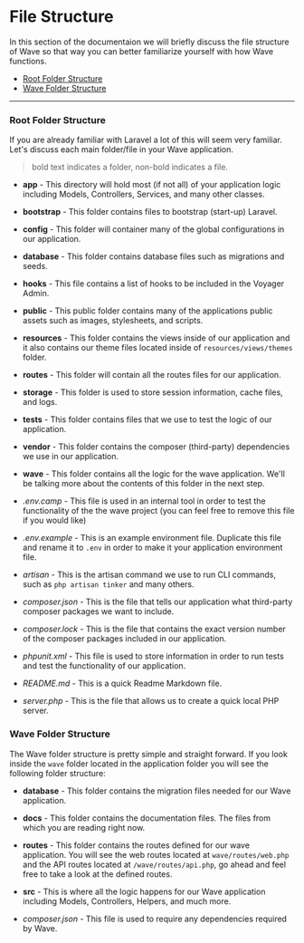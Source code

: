 # File Structure

In this section of the documentaion we will briefly discuss the file structure of Wave so that way you can better familiarize yourself with how Wave functions.

- [Root Folder Structure](#root-structure)
- [Wave Folder Structure](#wave-structure)

---

<a name="root-structure"></a>
### Root Folder Structure

If you are already familiar with Laravel a lot of this will seem very familiar. Let's discuss each main folder/file in your Wave application.

> bold text indicates a folder, non-bold indicates a file.

- **app** -
This directory will hold most (if not all) of your application logic including Models, Controllers, Services, and many other classes.

- **bootstrap** -
This folder contains files to bootstrap (start-up) Laravel.

- **config** -
This folder will container many of the global configurations in our application.

- **database** -
This folder contains database files such as migrations and seeds.

- **hooks** -
This file contains a list of hooks to be included in the Voyager Admin.

- **public** -
This public folder contains many of the applications public assets such as images, stylesheets, and scripts.

- **resources** -
This folder contains the views inside of our application and it also contains our theme files located inside of `resources/views/themes` folder.

- **routes** -
This folder will contain all the routes files for our application.

- **storage** -
This folder is used to store session information, cache files, and logs.

- **tests** -
This folder contains files that we use to test the logic of our application.

- **vendor** -
This folder contains the composer (third-party) dependencies we use in our application.

- **wave** -
This folder contains all the logic for the wave application. We'll be talking more about the contents of this folder in the next step.

- *.env.camp* -
This file is used in an internal tool in order to test the functionality of the the wave project (you can feel free to remove this file if you would like)

- *.env.example* -
This is an example environment file. Duplicate this file and rename it to `.env` in order to make it your application environment file.

- *artisan* -
This is the artisan command we use to run CLI commands, such as `php artisan tinker` and many others.

- *composer.json* -
This is the file that tells our application what third-party composer packages we want to include.

- *composer.lock* -
This is the file that contains the exact version number of the composer packages included in our application.

- *phpunit.xml* -
This file is used to store information in order to run tests and test the functionality of our application.

- *README.md* -
This is a quick Readme Markdown file.

- *server.php* -
This is the file that allows us to create a quick local PHP server.

<a name="wave-structure"></a>
### Wave Folder Structure

The Wave folder structure is pretty simple and straight forward. If you look inside the `wave` folder located in the application folder you will see the following folder structure:

- **database** -
This folder contains the migration files needed for our Wave application.

- **docs** -
This folder contains the documentation files. The files from which you are reading right now.

- **routes** -
This folder contains the routes defined for our wave application. You will see the web routes located at `wave/routes/web.php` and the API routes located at `/wave/routes/api.php`, go ahead and feel free to take a look at the defined routes.

- **src** -
This is where all the logic happens for our Wave application including Models, Controllers, Helpers, and much more.

- *composer.json* -
This file is used to require any dependencies required by Wave.
